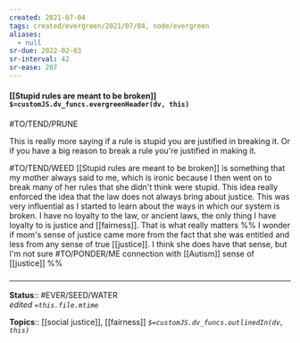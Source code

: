 ```yaml
---
created: 2021-07-04
tags: created/evergreen/2021/07/04, node/evergreen
aliases:
  - null
sr-due: 2022-02-03
sr-interval: 42
sr-ease: 207
---
```


#### [[Stupid rules are meant to be broken]] `$=customJS.dv_funcs.evergreenHeader(dv, this)`

#TO/TEND/PRUNE 

This is really more saying if a rule is stupid you are justified in breaking it. Or if you have a big reason to break a rule you're justified in making it.

#TO/TEND/WEED 
[[Stupid rules are meant to be broken]] is something that my mother always said to me, which is ironic because I then went on to break many of her rules that she didn't think were stupid. This idea really enforced the idea that the law does not always bring about justice. This was very influential as I started to learn about the ways in which our system is broken. I have no loyalty to the law, or ancient laws, the only thing I have loyalty to is justice and [[fairness]]. That is what really matters
%%
I wonder if mom's sense of justice came more from the fact that she was entitled and less from any sense of true [[justice]]. I think she does have that sense, but I'm not sure 
#TO/PONDER/ME connection with [[Autism]] sense of [[justice]]
%%
### <hr class="footnote"/>

**Status**:: #EVER/SEED/WATER  
*edited `=this.file.mtime`*

**Topics**:: [[social justice]], [[fairness]]
*`$=customJS.dv_funcs.outlinedIn(dv, this)`*
